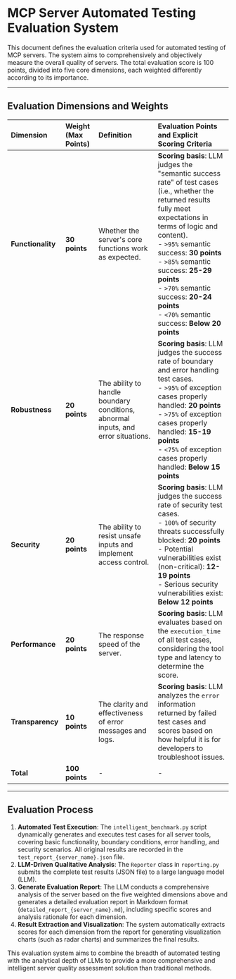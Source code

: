# MCP Server Automated Testing Evaluation System

This document defines the evaluation criteria used for automated testing of MCP servers. The system aims to comprehensively and objectively measure the overall quality of servers. The total evaluation score is 100 points, divided into five core dimensions, each weighted differently according to its importance.

---

## Evaluation Dimensions and Weights

| Dimension         | Weight (Max Points) | Definition                                                                        | Evaluation Points and Explicit Scoring Criteria                                                                                                                                                                                                                                                                                                                 |
| :---------------- | :------------------ | :-------------------------------------------------------------------------------- | :-------------------------------------------------------------------------------------------------------------------------------------------------------------------------------------------------------------------------------------------------------------------------------------------------------------------------------------------------------------- |
| **Functionality** | **30 points**       | Whether the server's core functions work as expected.                             | **Scoring basis**: LLM judges the "semantic success rate" of test cases (i.e., whether the returned results fully meet expectations in terms of logic and content).<br>- `>95%` semantic success: **30 points**<br>- `>85%` semantic success: **25-29 points**<br>- `>70%` semantic success: **20-24 points**<br>- `<70%` semantic success: **Below 20 points** |
| **Robustness**    | **20 points**       | The ability to handle boundary conditions, abnormal inputs, and error situations. | **Scoring basis**: LLM judges the success rate of boundary and error handling test cases.<br>- `>95%` of exception cases properly handled: **20 points**<br>- `>75%` of exception cases properly handled: **15-19 points**<br>- `<75%` of exception cases properly handled: **Below 15 points**                                                                 |
| **Security**      | **20 points**       | The ability to resist unsafe inputs and implement access control.                 | **Scoring basis**: LLM judges the success rate of security test cases.<br>- `100%` of security threats successfully blocked: **20 points**<br>- Potential vulnerabilities exist (non-critical): **12-19 points**<br>- Serious security vulnerabilities exist: **Below 12 points**                                                                               |
| **Performance**   | **20 points**       | The response speed of the server.                                                 | **Scoring basis**: LLM evaluates based on the `execution_time` of all test cases, considering the tool type and latency to determine the score.                                                                                                                                                                                                                 |
| **Transparency**  | **10 points**       | The clarity and effectiveness of error messages and logs.                         | **Scoring basis**: LLM analyzes the `error` information returned by failed test cases and scores based on how helpful it is for developers to troubleshoot issues.                                                                                                                                                                                              |
| **Total**         | **100 points**      | -                                                                                 | -                                                                                                                                                                                                                                                                                                                                                               |

---

## Evaluation Process

1. **Automated Test Execution**: The `intelligent_benchmark.py` script dynamically generates and executes test cases for all server tools, covering basic functionality, boundary conditions, error handling, and security scenarios. All original results are recorded in the `test_report_{server_name}.json` file.
2. **LLM-Driven Qualitative Analysis**: The `Reporter` class in `reporting.py` submits the complete test results (JSON file) to a large language model (LLM).
3. **Generate Evaluation Report**: The LLM conducts a comprehensive analysis of the server based on the five weighted dimensions above and generates a detailed evaluation report in Markdown format (`detailed_report_{server_name}.md`), including specific scores and analysis rationale for each dimension.
4. **Result Extraction and Visualization**: The system automatically extracts scores for each dimension from the report for generating visualization charts (such as radar charts) and summarizes the final results.

This evaluation system aims to combine the breadth of automated testing with the analytical depth of LLMs to provide a more comprehensive and intelligent server quality assessment solution than traditional methods.
